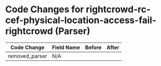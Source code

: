 # Code Changes for rightcrowd-rc-cef-physical-location-access-fail-rightcrowd (Parser)

| Code Change | Field Name | Before | After |
|-------------|------------|--------|-------|
| removed_parser | N/A |  |  |
